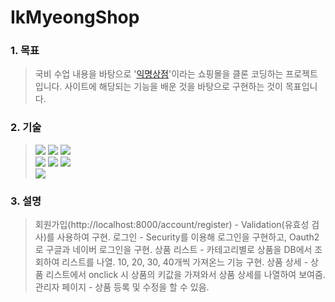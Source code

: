 # IkMyeongShop
### 1. 목표
> 국비 수업 내용을 바탕으로 '[익명상점](https://www.ikmyeongshop.com)'이라는 쇼핑몰을 클론 코딩하는 프로젝트입니다. 
> 사이트에 해당되는 기능을 배운 것을 바탕으로 구현하는 것이 목표입니다.

### 2. 기술
> <img src="https://img.shields.io/badge/HTML-E34F26?style=for-the-badge&logo=HTML5&logoColor=white"> <img src="https://img.shields.io/badge/CSS-1572B6?style=for-the-badge&logo=CSS3&logoColor=white"> <img src="https://img.shields.io/badge/Java Script-F7DF1E?style=for-the-badge&logo=JavaScript&logoColor=white"><br>
> <img src="https://img.shields.io/badge/Spring boot-6DB33F?style=for-the-badge&logo=Spring boot&logoColor=white"> <img src="https://img.shields.io/badge/Spring Security-6DB33F?style=for-the-badge&logo=Spring Security&logoColor=white"> <img src="https://img.shields.io/badge/Thymeleaf-005F0F?style=for-the-badge&logo=Thymeleaf&logoColor=white"> <br> 
> <img src="https://img.shields.io/badge/MariaDB-003545?style=for-the-badge&logo=MariaDB&logoColor=white">

### 3. 설명
> 회원가입(http://localhost:8000/account/register) - Validation(유효성 검사)를 사용하여 구현.
> 로그인 - Security를 이용해 로그인을 구현하고, Oauth2로 구글과 네이버 로그인을 구현.
> 상품 리스트 - 카테고리별로 상품을 DB에서 조회하여 리스트를 나열. 10, 20, 30, 40개씩 가져온느 기능 구현.
> 상품 상세 - 상품 리스트에서 onclick 시 상품의 키값을 가져와서 상품 상세를 나열하여 보여줌.
> 관리자 페이지 - 상품 등록 및 수정을 할 수 있음.
